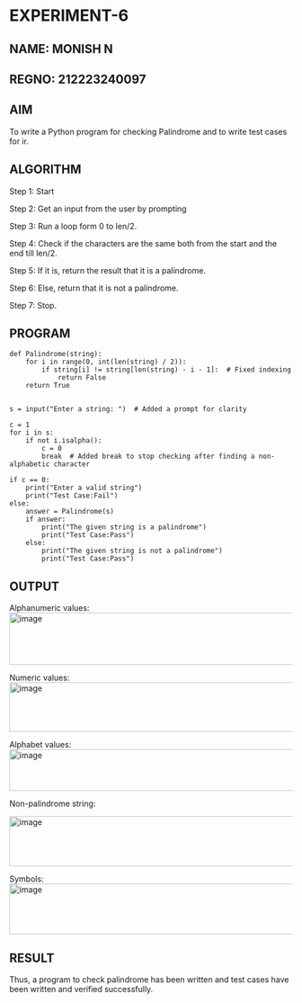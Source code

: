 # EXPERIMENT-6
## NAME: MONISH N
## REGNO: 212223240097
## AIM
To write a Python program for checking Palindrome and to write test cases for ir. 

## ALGORITHM
Step 1: Start

Step 2: Get an input from the user by prompting

Step 3: Run a loop form 0 to len/2.

Step 4: Check if the characters are the same both from the start and the end till len/2.

Step 5: If it is, return the result that it is a palindrome.

Step 6: Else, return that it is not a palindrome.

Step 7: Stop. 

## PROGRAM
~~~
def Palindrome(string):
    for i in range(0, int(len(string) / 2)):
        if string[i] != string[len(string) - i - 1]:  # Fixed indexing
            return False
    return True


s = input("Enter a string: ")  # Added a prompt for clarity

c = 1
for i in s:
    if not i.isalpha():
        c = 0
        break  # Added break to stop checking after finding a non-alphabetic character

if c == 0:
    print("Enter a valid string")
    print("Test Case:Fail")
else:
    answer = Palindrome(s)
    if answer:
        print("The given string is a palindrome")
        print("Test Case:Pass")
    else:
        print("The given string is not a palindrome")
        print("Test Case:Pass") 

~~~

## OUTPUT

Alphanumeric values:
<img width="687" height="93" alt="image" src="https://github.com/user-attachments/assets/23ac8502-ee08-47a1-85f6-d52cffb20026" />

Numeric values:
<img width="675" height="88" alt="image" src="https://github.com/user-attachments/assets/b75066bb-400c-425f-a74c-720462586cb6" />


Alphabet values:
<img width="598" height="74" alt="image" src="https://github.com/user-attachments/assets/a6a40b8b-e22b-42ab-be80-9ed79f9efcc6" />

Non-palindrome string:

<img width="648" height="89" alt="image" src="https://github.com/user-attachments/assets/bb4a3dab-a0ec-47ab-8b9c-4e67b72dfad0" />


Symbols:
<img width="630" height="90" alt="image" src="https://github.com/user-attachments/assets/152434ee-e8f3-46c8-b47b-01895cfc80d1" />


## RESULT
Thus, a program to check palindrome has been written and test cases have been written and verified
successfully. 
